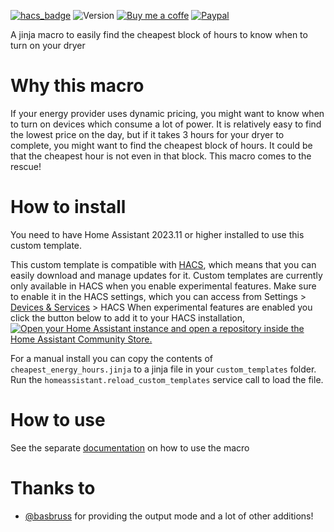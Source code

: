[![hacs_badge](https://img.shields.io/badge/HACS-Default-orange.svg)](https://github.com/custom-components/hacs)
![Version](https://img.shields.io/github/v/release/TheFes/cheapest-energy-hours)
[![Buy me a coffe](https://img.shields.io/static/v1.svg?label=%20&message=Buy%20me%20a%20coffee&color=6f4e37&logo=buy%20me%20a%20coffee&logoColor=white)](https://www.buymeacoffee.com/TheFes)
[![Paypal](https://img.shields.io/badge/PayPal-00457C?&color=00457c&logo=paypal&logoColor=white)]()


A jinja macro to easily find the cheapest block of hours to know when to turn on your dryer

# Why this macro

If your energy provider uses dynamic pricing, you might want to know when to turn on devices which consume a lot of power. It is relatively easy to find the lowest price on the day, but if it takes 3 hours for your dryer to complete, you might want to find the cheapest block of hours. It could be that the cheapest hour is not even in that block.
This macro comes to the rescue!

# How to install
You need to have Home Assistant 2023.11 or higher installed to use this custom template.

This custom template is compatible with [HACS](https://hacs.xyz/), which means that you can easily download and manage updates for it. Custom templates are currently only available in HACS when you enable experimental features. Make sure to enable it in the HACS settings, which you can access from Settings > [Devices & Services](https://my.home-assistant.io/create-link/?redirect=integrations) > HACS When experimental features are enabled you click the button below to add it to your HACS installation,
[![Open your Home Assistant instance and open a repository inside the Home Assistant Community Store.](https://my.home-assistant.io/badges/hacs_repository.svg)](https://my.home-assistant.io/redirect/hacs_repository/?owner=TheFes&repository=cheapest-energy-hours&category=template)


For a manual install you can copy the contents of `cheapest_energy_hours.jinja` to a jinja file in your `custom_templates` folder.
Run the `homeassistant.reload_custom_templates` service call to load the file.

# How to use
See the separate [documentation](./documentation/0-how-to.md) on how to use the macro

# Thanks to
* [@basbruss](https://github.com/basbruss) for providing the output mode and a lot of other additions!

